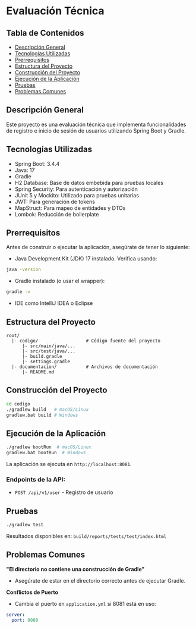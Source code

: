 # Evaluación Técnica

## Tabla de Contenidos
- [Descripción General](#descripción-general)
- [Tecnologías Utilizadas](#tecnologías-utilizadas)
- [Prerrequisitos](#prerrequisitos)
- [Estructura del Proyecto](#estructura-del-proyecto)
- [Construcción del Proyecto](#construcción-del-proyecto)
- [Ejecución de la Aplicación](#ejecución-de-la-aplicación)
- [Pruebas](#pruebas)
- [Problemas Comunes](#problemas-comunes)

## Descripción General
Este proyecto es una evaluación técnica que implementa funcionalidades de registro e inicio de sesión de usuarios utilizando Spring Boot y Gradle.

## Tecnologías Utilizadas
- Spring Boot: 3.4.4
- Java: 17
- Gradle
- H2 Database: Base de datos embebida para pruebas locales
- Spring Security: Para autenticación y autorización
- JUnit 5 y Mockito: Utilizado para pruebas unitarias
- JWT: Para generación de tokens
- MapStruct: Para mapeo de entidades y DTOs
- Lombok: Reducción de boilerplate

## Prerrequisitos
Antes de construir o ejecutar la aplicación, asegúrate de tener lo siguiente:

- Java Development Kit (JDK) 17 instalado. Verifica usando:
```bash
java -version
```
- Gradle instalado (o usar el wrapper):
```bash
gradle -v
```
- IDE como IntelliJ IDEA o Eclipse

## Estructura del Proyecto
```plaintext
root/
  |- codigo/                  # Código fuente del proyecto
      |- src/main/java/...   
      |- src/test/java/...   
      |- build.gradle         
      |- settings.gradle      
  |- documentacion/           # Archivos de documentación
      |- README.md           
```

## Construcción del Proyecto
```bash
cd codigo
./gradlew build   # macOS/Linux
gradlew.bat build # Windows
```

## Ejecución de la Aplicación
```bash
./gradlew bootRun  # macOS/Linux
gradlew.bat bootRun  # Windows
```
La aplicación se ejecuta en `http://localhost:8081`.

### Endpoints de la API:
- `POST /api/v1/user` - Registro de usuario

## Pruebas
```bash
./gradlew test
```
Resultados disponibles en: `build/reports/tests/test/index.html`

## Problemas Comunes

**"El directorio no contiene una construcción de Gradle"**
- Asegúrate de estar en el directorio correcto antes de ejecutar Gradle.

**Conflictos de Puerto**
- Cambia el puerto en `application.yml` si 8081 está en uso:
```yaml
server:
  port: 8080
```
